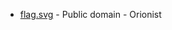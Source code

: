 * [flag.svg](https://commons.wikimedia.org/wiki/File:County_Flag_of_Tyne_%26_Wear.svg) - Public domain - Orionist
